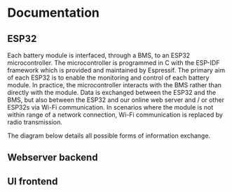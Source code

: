 # Documentation

## ESP32
Each battery module is interfaced, through a BMS, to an ESP32 microcontroller.
The microcontroller is programmed in C with the ESP-IDF framework which is provided and maintained by Espressif.
The primary aim of each ESP32 is to enable the monitoring and control of each battery module.
In practice, the microcontroller interacts with the BMS rather than directly with the module.
Data is exchanged between the ESP32 and the BMS, but also between the ESP32 and our online web server and / or other ESP32s via Wi-Fi communication.
In scenarios where the module is not within range of a network connection, Wi-Fi communication is replaced by radio transmission.

The diagram below details all possible forms of information exchange.

## Webserver backend
<placeholder>

## UI frontend
<placeholder>

